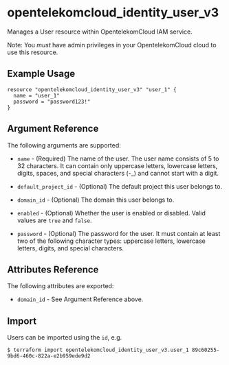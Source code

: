 # opentelekomcloud_identity_user_v3

Manages a User resource within OpentelekomCloud IAM service.

Note: You _must_ have admin privileges in your OpentelekomCloud cloud to use
this resource.

## Example Usage

```hcl
resource "opentelekomcloud_identity_user_v3" "user_1" {
  name = "user_1"
  password = "password123!"
}
```

## Argument Reference

The following arguments are supported:

* `name` - (Required) The name of the user. The user name consists of 5 to 32
     characters. It can contain only uppercase letters, lowercase letters, 
     digits, spaces, and special characters (-_) and cannot start with a digit.

* `default_project_id` - (Optional) The default project this user belongs to.

* `domain_id` - (Optional) The domain this user belongs to.

* `enabled` - (Optional) Whether the user is enabled or disabled. Valid
    values are `true` and `false`.

* `password` - (Optional) The password for the user. It must contain at least 
     two of the following character types: uppercase letters, lowercase letters, 
     digits, and special characters.

## Attributes Reference

The following attributes are exported:

* `domain_id` - See Argument Reference above.

## Import

Users can be imported using the `id`, e.g.

```
$ terraform import opentelekomcloud_identity_user_v3.user_1 89c60255-9bd6-460c-822a-e2b959ede9d2
```
